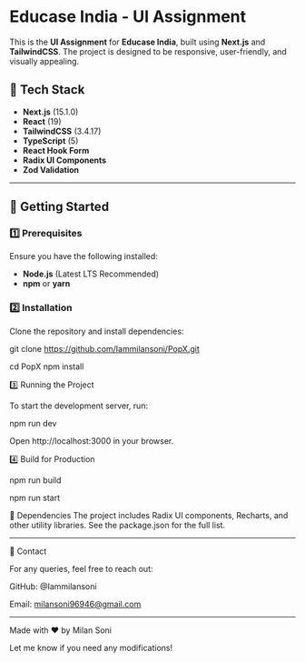 # Educase India - UI Assignment

This is the **UI Assignment** for **Educase India**, built using **Next.js** and **TailwindCSS**. The project is designed to be responsive, user-friendly, and visually appealing.

## 📌 Tech Stack

- **Next.js** (15.1.0)
- **React** (19)
- **TailwindCSS** (3.4.17)
- **TypeScript** (5)
- **React Hook Form**
- **Radix UI Components**
- **Zod Validation**

---

## 🚀 Getting Started

### 1️⃣ Prerequisites

Ensure you have the following installed:

- **Node.js** (Latest LTS Recommended)
- **npm** or **yarn**

### 2️⃣ Installation

Clone the repository and install dependencies:


git clone https://github.com/Iammilansoni/PopX.git

cd PopX
npm install

3️⃣ Running the Project

To start the development server, run:

npm run dev

Open http://localhost:3000 in your browser.

4️⃣ Build for Production

npm run build

npm run start





📌 Dependencies
The project includes Radix UI components, Recharts, and other utility libraries. See the package.json for the full list.

---

📩 Contact

For any queries, feel free to reach out:

GitHub: @Iammilansoni

Email: milansoni96946@gmail.com



---

Made with ❤️ by Milan Soni

Let me know if you need any modifications!
